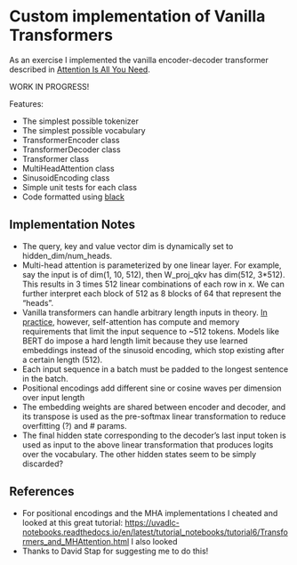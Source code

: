 # Custom implementation of Vanilla Transformers
As an exercise I implemented the vanilla encoder-decoder transformer 
described in [Attention Is All You Need](https://arxiv.org/abs/1706.03762).

WORK IN PROGRESS!

Features:
- The simplest possible tokenizer
- The simplest possible vocabulary
- TransformerEncoder class
- TransformerDecoder class
- Transformer class
- MultiHeadAttention class
- SinusoidEncoding class
- Simple unit tests for each class
- Code formatted using [black](https://github.com/psf/black)

## Implementation Notes
- The query, key and value vector dim is dynamically set to hidden_dim/num_heads.
- Multi-head attention is parameterized by one linear layer. For example, say the input is of dim(1, 10, 512), then W_proj_qkv has dim(512, 3*512). This results in
3 times 512 linear combinations of each row in x. We can further interpret each block of 512 as 8 blocks of 64 that represent the “heads”.
- Vanilla transformers can handle arbitrary length inputs in theory. [In practice](https://ai.googleblog.com/2021/03/constructing-transformers-for-longer.html#:~:text=With%20commonly%20available%20current%20hardware,summarization%20or%20genome%20fragment%20classification.), however, self-attention has compute and memory requirements that limit the input sequence to ~512 tokens. Models like BERT do impose a hard length limit because they use learned embeddings instead of the sinusoid encoding, which stop existing after a certain length (512).
- Each input sequence in a batch must be padded to the longest sentence in the batch.
- Positional encodings add different sine or cosine waves per dimension over input length
- The embedding weights are shared between encoder and decoder, and its transpose is used as the pre-softmax linear transformation to reduce overfitting (?) and # params.
- The final hidden state corresponding to the decoder’s last input token is used as input to the above linear transformation that produces logits over the vocabulary. The other hidden states seem to be simply discarded?

## References
- For positional encodings and the MHA implementations I cheated
and looked at this great tutorial: 
https://uvadlc-notebooks.readthedocs.io/en/latest/tutorial_notebooks/tutorial6/Transformers_and_MHAttention.html
I also looked
- Thanks to David Stap for suggesting me to do this!
